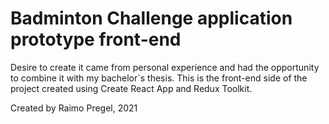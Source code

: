 # Badminton Challenge application prototype front-end

Desire to create it came from personal experience and had the opportunity to combine it with my bachelor`s thesis. This is the front-end side of the project created using Create React App and Redux Toolkit.

Created by Raimo Pregel, 2021